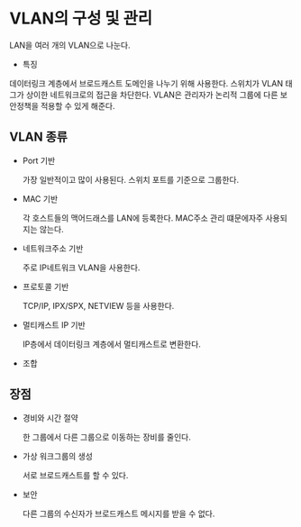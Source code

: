 # VLAN의 구성 및 관리

LAN을 여러 개의 VLAN으로 나눈다.

* 특징

데이터링크 계층에서 브로드캐스트 도메인을 나누기 위해 사용한다.
스위치가 VLAN 태그가 상이한 네트워크로의 접근을 차단한다.
VLAN은 관리자가 논리적 그룹에 다른 보안정책을 적용할 수 있게 해준다.

## VLAN 종류

* Port 기반

    가장 일반적이고 많이 사용된다.
    스위치 포트를 기준으로 그룹한다.

* MAC 기반

    각 호스트들의 맥어드래스를 LAN에 등록한다.
    MAC주소 관리 떄문에자주 사용되지는 않는다.

* 네트워크주소 기반

    주로 IP네트워크 VLAN을 사용한다.

* 프로토콜 기반

    TCP/IP, IPX/SPX, NETVIEW 등을 사용한다.

* 멀티캐스트 IP 기반

    IP층에서 데이터링크 계층에서 멀티캐스트로 변환한다.

* 조합

## 장점

* 경비와 시간 절약

    한 그룹에서 다른 그룹으로 이동하는 장비를 줄인다.

* 가상 워크그룹의 생성

    서로 브로드캐스트를 할 수 있다.

* 보안

    다른 그룹의 수신자가 브로드캐스트 메시지를 받을 수 없다.